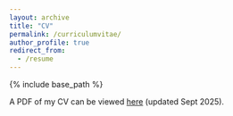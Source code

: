 ```yaml
---
layout: archive
title: "CV"
permalink: /curriculumvitae/
author_profile: true
redirect_from:
  - /resume
---
```


{% include base_path %}

A PDF of my CV can be viewed [here](https://docs.google.com/viewer?url=https://github.com/lisaorii/cv/raw/main/LisaOrii_CV.pdf) (updated Sept 2025).
